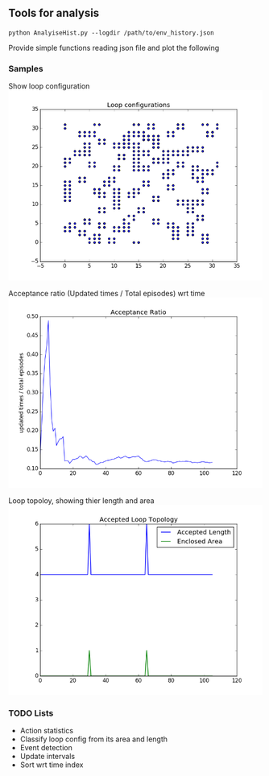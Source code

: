 ## Tools for analysis

```
python AnalyiseHist.py --logdir /path/to/env_history.json
```

Provide simple functions reading json file and plot the following


### Samples

Show loop configuration
![loop config](samples/loop_config.png)

Acceptance ratio (Updated times / Total episodes) wrt time
![loop config](samples/acc_ratio.png)

Loop topoloy, showing thier length and area
![loop config](samples/loop_topo.png)


### TODO Lists
* Action statistics
* Classify loop config from its area and length
* Event detection
* Update intervals
* Sort wrt time index
